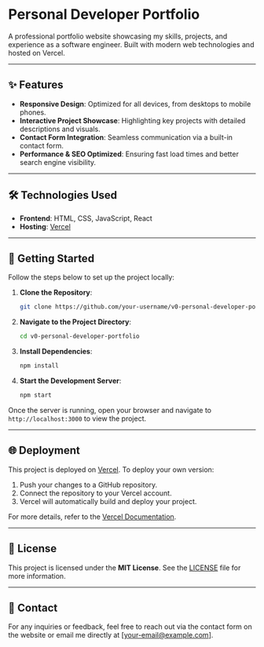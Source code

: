 # Personal Developer Portfolio

A professional portfolio website showcasing my skills, projects, and experience as a software engineer. Built with modern web technologies and hosted on Vercel.

---

## ✨ Features
- **Responsive Design**: Optimized for all devices, from desktops to mobile phones.
- **Interactive Project Showcase**: Highlighting key projects with detailed descriptions and visuals.
- **Contact Form Integration**: Seamless communication via a built-in contact form.
- **Performance & SEO Optimized**: Ensuring fast load times and better search engine visibility.

---

## 🛠️ Technologies Used
- **Frontend**: HTML, CSS, JavaScript, React
- **Hosting**: [Vercel](https://vercel.com)

---

## 🚀 Getting Started

Follow the steps below to set up the project locally:

1. **Clone the Repository**:
   ```bash
   git clone https://github.com/your-username/v0-personal-developer-portfolio.git
   ```

2. **Navigate to the Project Directory**:
   ```bash
   cd v0-personal-developer-portfolio
   ```

3. **Install Dependencies**:
   ```bash
   npm install
   ```

4. **Start the Development Server**:
   ```bash
   npm start
   ```

Once the server is running, open your browser and navigate to `http://localhost:3000` to view the project.

---

## 🌐 Deployment

This project is deployed on [Vercel](https://vercel.com). To deploy your own version:

1. Push your changes to a GitHub repository.
2. Connect the repository to your Vercel account.
3. Vercel will automatically build and deploy your project.

For more details, refer to the [Vercel Documentation](https://vercel.com/docs).

---

## 📄 License

This project is licensed under the **MIT License**. See the [LICENSE](LICENSE) file for more information.

---

## 📧 Contact

For any inquiries or feedback, feel free to reach out via the contact form on the website or email me directly at [your-email@example.com].
